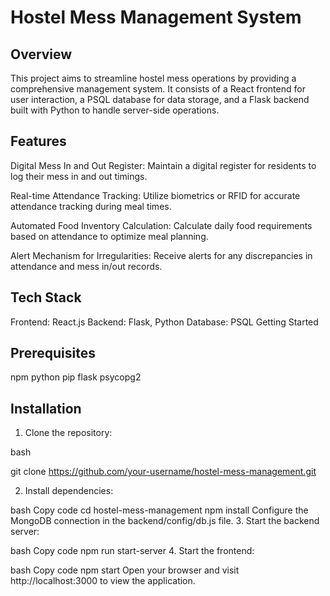 # Hostel Mess Management System
## Overview
This project aims to streamline hostel mess operations by providing a comprehensive management system. It consists of a React frontend for user interaction, a PSQL database for data storage, and a Flask backend built with Python to handle server-side operations.

## Features

Digital Mess In and Out Register: Maintain a digital register for residents to log their mess in and out timings.

Real-time Attendance Tracking: Utilize biometrics or RFID for accurate attendance tracking during meal times.

Automated Food Inventory Calculation: Calculate daily food requirements based on attendance to optimize meal planning.

Alert Mechanism for Irregularities: Receive alerts for any discrepancies in attendance and mess in/out records.

## Tech Stack

Frontend: React.js
Backend: Flask, Python
Database: PSQL
Getting Started

## Prerequisites

npm 
python
pip
flask
psycopg2

## Installation
1. Clone the repository:

bash

git clone https://github.com/your-username/hostel-mess-management.git

2. Install dependencies:

bash
Copy code
cd hostel-mess-management
npm install
Configure the MongoDB connection in the backend/config/db.js file.
3. Start the backend server:

bash
Copy code
npm run start-server
4. Start the frontend:

bash
Copy code
npm start
Open your browser and visit http://localhost:3000 to view the application.


